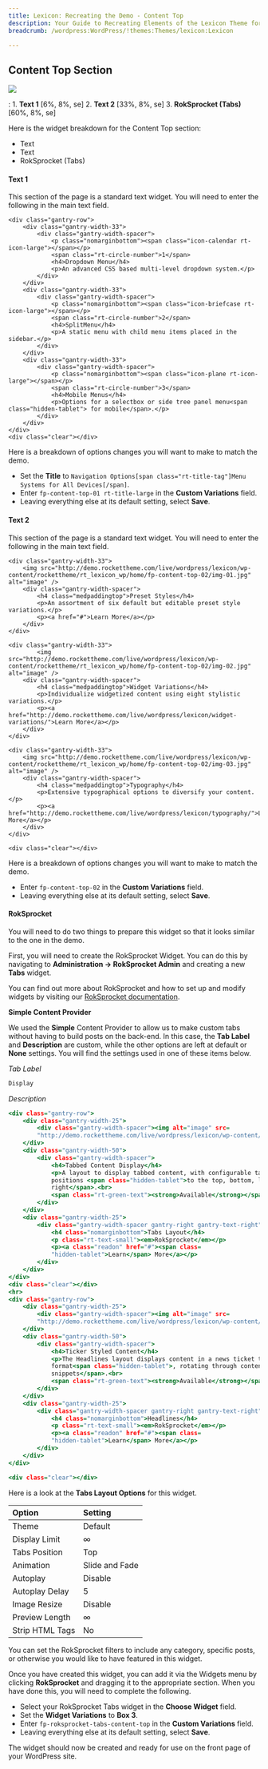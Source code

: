 ```yaml
---
title: Lexicon: Recreating the Demo - Content Top
description: Your Guide to Recreating Elements of the Lexicon Theme for WordPress
breadcrumb: /wordpress:WordPress/!themes:Themes/lexicon:Lexicon

---
```


Content Top Section
-----

![][demo]

:   1. **Text 1** [6%, 8%, se]
    2. **Text 2** [33%, 8%, se]
    3. **RokSprocket (Tabs)** [60%, 8%, se]

Here is the widget breakdown for the Content Top section:

* Text
* Text
* RokSprocket (Tabs)

#### Text 1

This section of the page is a standard text widget. You will need to enter the following in the main text field.

~~~
<div class="gantry-row">
    <div class="gantry-width-33">
        <div class="gantry-width-spacer">
            <p class="nomarginbottom"><span class="icon-calendar rt-icon-large"></span></p>
            <span class="rt-circle-number">1</span>
            <h4>Dropdown Menu</h4>
            <p>An advanced CSS based multi-level dropdown system.</p>
        </div>
    </div>
    <div class="gantry-width-33">
        <div class="gantry-width-spacer">
            <p class="nomarginbottom"><span class="icon-briefcase rt-icon-large"></span></p>
            <span class="rt-circle-number">2</span>
            <h4>SplitMenu</h4>
            <p>A static menu with child menu items placed in the sidebar.</p>
        </div>
    </div>
    <div class="gantry-width-33">
        <div class="gantry-width-spacer">
            <p class="nomarginbottom"><span class="icon-plane rt-icon-large"></span></p>
            <span class="rt-circle-number">3</span>
            <h4>Mobile Menus</h4>
            <p>Options for a selectbox or side tree panel menu<span class="hidden-tablet"> for mobile</span>.</p>
        </div>
    </div>
</div>
<div class="clear"></div>
~~~

Here is a breakdown of options changes you will want to make to match the demo.

* Set the **Title** to `Navigation Options[span class="rt-title-tag"]Menu Systems for All Devices[/span]`.
* Enter `fp-content-top-01 rt-title-large` in the **Custom Variations** field.
* Leaving everything else at its default setting, select **Save**.

#### Text 2

This section of the page is a standard text widget. You will need to enter the following in the main text field.

~~~
<div class="gantry-width-33">
    <img src="http://demo.rockettheme.com/live/wordpress/lexicon/wp-content/rockettheme/rt_lexicon_wp/home/fp-content-top-02/img-01.jpg" alt="image" />
    <div class="gantry-width-spacer">
        <h4 class="medpaddingtop">Preset Styles</h4>
        <p>An assortment of six default but editable preset style variations.</p>
        <p><a href="#">Learn More</a></p>
    </div>
</div>

<div class="gantry-width-33">
        <img src="http://demo.rockettheme.com/live/wordpress/lexicon/wp-content/rockettheme/rt_lexicon_wp/home/fp-content-top-02/img-02.jpg" alt="image" />
    <div class="gantry-width-spacer">
        <h4 class="medpaddingtop">Widget Variations</h4>
        <p>Individualize widgetized content using eight stylistic variations.</p>
        <p><a href="http://demo.rockettheme.com/live/wordpress/lexicon/widget-variations/">Learn More</a></p>
    </div>
</div>

<div class="gantry-width-33">
    <img src="http://demo.rockettheme.com/live/wordpress/lexicon/wp-content/rockettheme/rt_lexicon_wp/home/fp-content-top-02/img-03.jpg" alt="image" />
    <div class="gantry-width-spacer">
        <h4 class="medpaddingtop">Typography</h4>
        <p>Extensive typographical options to diversify your content.</p>
        <p><a href="http://demo.rockettheme.com/live/wordpress/lexicon/typography/">Learn More</a></p>
    </div>
</div>

<div class="clear"></div>
~~~

Here is a breakdown of options changes you will want to make to match the demo.

* Enter `fp-content-top-02` in the **Custom Variations** field.
* Leaving everything else at its default setting, select **Save**.

#### RokSprocket

You will need to do two things to prepare this widget so that it looks similar to the one in the demo.

First, you will need to create the RokSprocket Widget. You can do this by navigating to **Administration -> RokSprocket Admin** and creating a new **Tabs** widget.

You can find out more about RokSprocket and how to set up and modify widgets by visiting our [RokSprocket documentation][roksprocket].

**Simple Content Provider**

We used the **Simple** Content Provider to allow us to make custom tabs without having to build posts on the back-end. In this case, the **Tab Label** and **Description** are custom, while the other options are left at default or **None** settings. You will find the settings used in one of these items below.

*Tab Label*

~~~ .html
Display
~~~

*Description*

~~~ .html
<div class="gantry-row">
    <div class="gantry-width-25">
        <div class="gantry-width-spacer"><img alt="image" src=
        "http://demo.rockettheme.com/live/wordpress/lexicon/wp-content/rockettheme/rt_lexicon_wp/home/fp-roksprocket-tabs-content-top/img-01.jpg"></div>
    </div>
    <div class="gantry-width-50">
        <div class="gantry-width-spacer">
            <h4>Tabbed Content Display</h4>
            <p>A layout to display tabbed content, with configurable tab
            positions <span class="hidden-tablet">to the top, bottom, left or
            right</span>.<br>
            <span class="rt-green-text"><strong>Available</strong></span></p>
        </div>
    </div>
    <div class="gantry-width-25">
        <div class="gantry-width-spacer gantry-right gantry-text-right">
            <h4 class="nomarginbottom">Tabs Layout</h4>
            <p class="rt-text-small"><em>RokSprocket</em></p>
            <p><a class="readon" href="#"><span class=
            "hidden-tablet">Learn</span> More</a></p>
        </div>
    </div>
</div>
<div class="clear"></div>
<hr>
<div class="gantry-row">
    <div class="gantry-width-25">
        <div class="gantry-width-spacer"><img alt="image" src=
        "http://demo.rockettheme.com/live/wordpress/lexicon/wp-content/rockettheme/rt_lexicon_wp/home/fp-roksprocket-tabs-content-top/img-02.jpg"></div>
    </div>
    <div class="gantry-width-50">
        <div class="gantry-width-spacer">
            <h4>Ticker Styled Content</h4>
            <p>The Headlines layout displays content in a news ticket type
            format<span class="hidden-tablet">, rotating through content
            snippets</span>.<br>
            <span class="rt-green-text"><strong>Available</strong></span></p>
        </div>
    </div>
    <div class="gantry-width-25">
        <div class="gantry-width-spacer gantry-right gantry-text-right">
            <h4 class="nomarginbottom">Headlines</h4>
            <p class="rt-text-small"><em>RokSprocket</em></p>
            <p><a class="readon" href="#"><span class=
            "hidden-tablet">Learn</span> More</a></p>
        </div>
    </div>
</div>

<div class="clear"></div>
~~~

Here is a look at the **Tabs Layout Options** for this widget.

| Option          | Setting        |
| :-------------- | :------------  |
| Theme           | Default        |
| Display Limit   | ∞              |
| Tabs Position   | Top            |
| Animation       | Slide and Fade |
| Autoplay        | Disable        |
| Autoplay Delay  | 5              |
| Image Resize    | Disable        |
| Preview Length  | ∞              |
| Strip HTML Tags | No             |

You can set the RokSprocket filters to include any category, specific posts, or otherwise you would like to have featured in this widget.

Once you have created this widget, you can add it via the Widgets menu by clicking **RokSprocket** and dragging it to the appropriate section. When you have done this, you will need to complete the following.

* Select your RokSprocket Tabs widget in the **Choose Widget** field.
* Set the **Widget Variations** to **Box 3**.
* Enter `fp-roksprocket-tabs-content-top` in the **Custom Variations** field.
* Leaving everything else at its default setting, select **Save**.

The widget should now be created and ready for use on the front page of your WordPress site.

[demo]: assets/demo_4.jpeg
[roksprocket]: ../../plugins/roksprocket/